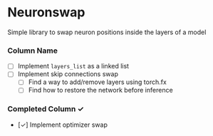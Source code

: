 # Neuronswap

Simple library to swap neuron positions inside the layers of a model

### Column Name
- [ ] Implement `layers_list` as a linked list
- [ ] Implement skip connections swap  
  - [ ] Find a way to add/remove layers using torch.fx
  - [ ] Find how to restore the network before inference

### Completed Column ✓

- [✓] Implement optimizer swap